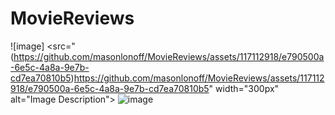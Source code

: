 # MovieReviews
![image] <src="(https://github.com/masonlonoff/MovieReviews/assets/117112918/e790500a-6e5c-4a8a-9e7b-cd7ea70810b5)https://github.com/masonlonoff/MovieReviews/assets/117112918/e790500a-6e5c-4a8a-9e7b-cd7ea70810b5" width="300px" alt="Image Description">
![image](https://github.com/masonlonoff/MovieReviews/assets/117112918/615d6b12-e000-443c-9e7a-9fd78233e4ca)



